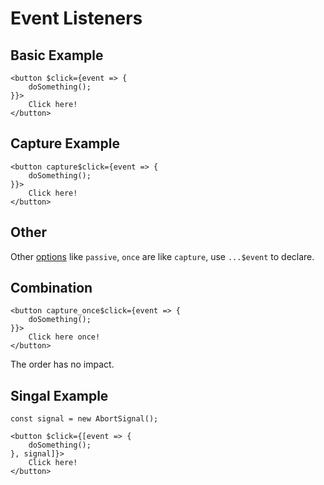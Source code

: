 # Event Listeners

## Basic Example

```tsx
<button $click={event => {
    doSomething();
}}>
    Click here!
</button>
```

## Capture Example

```tsx
<button capture$click={event => {
    doSomething();
}}>
    Click here!
</button>
```

## Other

Other [options](https://developer.mozilla.org/docs/Web/API/EventTarget/addEventListener#parameters) like `passive`, `once` are like `capture`, use `...$event` to declare.

## Combination

```tsx
<button capture_once$click={event => {
    doSomething();
}}>
    Click here once!
</button>
```

The order has no impact.

## Singal Example

```tsx
const signal = new AbortSignal();

<button $click={[event => {
    doSomething();
}, signal]}>
    Click here!
</button>
```

